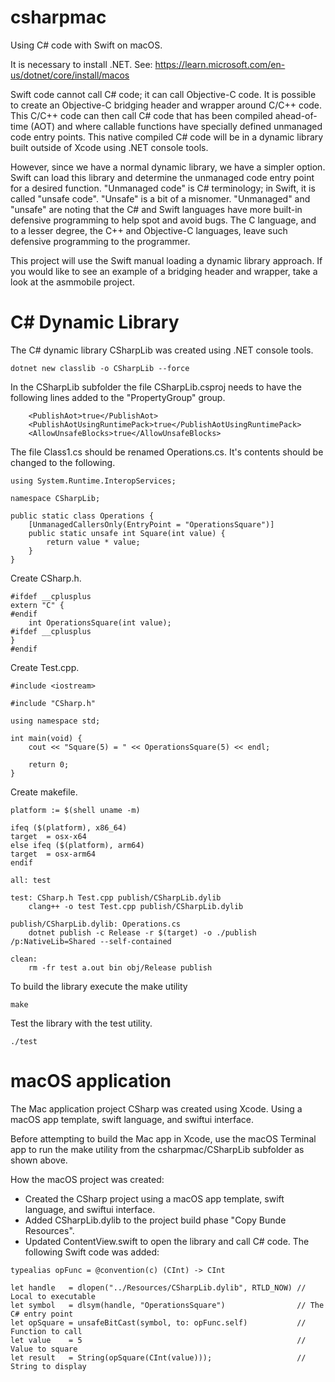 # csharpmac

Using C# code with Swift on macOS.  

It is necessary to install .NET. See:
https://learn.microsoft.com/en-us/dotnet/core/install/macos

Swift code cannot call C# code; it can call Objective-C code. It is possible to create an Objective-C bridging header and wrapper around C/C++ code. This C/C++ code can then call C# code that has been compiled ahead-of-time (AOT) and where callable functions have specially defined unmanaged code entry points. This native compiled C# code will be in a dynamic library built outside of Xcode using .NET console tools.  

However, since we have a normal dynamic library, we have a simpler option. Swift can load this library and determine the unmanaged code entry point for a desired function. "Unmanaged code" is C# terminology; in Swift, it is called "unsafe code". "Unsafe" is a bit of a misnomer. "Unmanaged" and "unsafe" are noting that the C# and Swift languages have more built-in defensive programming to help spot and avoid bugs. The C language, and to a lesser degree, the C++ and Objective-C languages, leave such defensive programming to the programmer.  

This project will use the Swift manual loading a dynamic library approach. If you would like to see an example of a bridging header and wrapper, take a look at the asmmobile project.  


# C# Dynamic Library

The C# dynamic library CSharpLib was created using .NET console tools.  

```
dotnet new classlib -o CSharpLib --force
```

In the CSharpLib subfolder the file CSharpLib.csproj needs to have the following lines added to the "PropertyGroup" group.  
```
    <PublishAot>true</PublishAot>
    <PublishAotUsingRuntimePack>true</PublishAotUsingRuntimePack>
    <AllowUnsafeBlocks>true</AllowUnsafeBlocks>
```

The file Class1.cs should be renamed Operations.cs. It's contents should be changed to the following.  
```
using System.Runtime.InteropServices;

namespace CSharpLib;

public static class Operations {
    [UnmanagedCallersOnly(EntryPoint = "OperationsSquare")]
    public static unsafe int Square(int value) {
        return value * value;
    }
}
```

Create CSharp.h.  
```
#ifdef __cplusplus
extern "C" {
#endif
    int OperationsSquare(int value);
#ifdef __cplusplus
}
#endif
```

Create Test.cpp.  
```
#include <iostream>

#include "CSharp.h"

using namespace std;

int main(void) {
    cout << "Square(5) = " << OperationsSquare(5) << endl;

    return 0;
}
```

Create makefile.  
```
platform := $(shell uname -m)

ifeq ($(platform), x86_64)
target  = osx-x64
else ifeq ($(platform), arm64)
target  = osx-arm64
endif

all: test

test: CSharp.h Test.cpp publish/CSharpLib.dylib
    clang++ -o test Test.cpp publish/CSharpLib.dylib

publish/CSharpLib.dylib: Operations.cs
    dotnet publish -c Release -r $(target) -o ./publish /p:NativeLib=Shared --self-contained

clean:
    rm -fr test a.out bin obj/Release publish
```

To build the library execute the make utility  
```
make
```

Test the library with the test utility.  
```
./test
```

# macOS application

The Mac application project CSharp was created using Xcode. Using a macOS app template, swift language, and swiftui interface.  

Before attempting to build the Mac app in Xcode, use the macOS Terminal app to run the make utility from the csharpmac/CSharpLib subfolder as shown above.  

How the macOS project was created:  
- Created the CSharp project using a macOS app template, swift language, and swiftui interface.  
- Added CSharpLib.dylib to the project build phase "Copy Bunde Resources".  
- Updated ContentView.swift to open the library and call C# code. The following Swift code was added:
```
typealias opFunc = @convention(c) (CInt) -> CInt

let handle   = dlopen("../Resources/CSharpLib.dylib", RTLD_NOW) // Local to executable
let symbol   = dlsym(handle, "OperationsSquare")                // The C# entry point
let opSquare = unsafeBitCast(symbol, to: opFunc.self)           // Function to call
let value    = 5                                                // Value to square
let result   = String(opSquare(CInt(value)));                   // String to display
```
